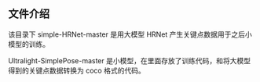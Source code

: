 ## 文件介绍
该目录下 simple-HRNet-master 是用大模型 HRNet 产生关键点数据用于之后小模型的训练。

Ultralight-SimplePose-master 是小模型，在里面存放了训练代码，和将大模型得到的关键点数据转换为 coco 格式的代码。
